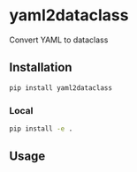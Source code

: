 # yaml2dataclass

Convert YAML to dataclass

## Installation

```bash
pip install yaml2dataclass
```

### Local
```bash
pip install -e .
```


## Usage

```python
```

